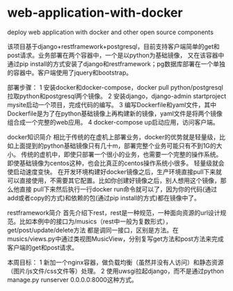 # web-application-with-docker
deploy web application with docker and other open source components


该项目基于django+restframework+postgresql，目前支持客户端简单的get和post请求。业务部署在两个容器中，一个是以python为基础镜像，
又在该容器中通过pip install的方式安装了django和restframework；pg数据库部署在一个单独的容器中。客户端使用了jquery和bootstrap。

部署步骤：
1  安装docker和docker-compose，docker pull python/postgresql拉取python和postgresql两个镜像。
2  安装django，django-admin startproject mysite启动一个项目，完成代码的编写。
3  编写Dockerfile和yaml文件，其中Dockerfile是为了在python基础镜像上再构建新的镜像，yaml文件是将两个镜像组合成一个完整的web应用。
4  docker-compose up启动应用，访问客户端。


docker知识简介
相比于传统的在虚机上部署业务，docker的优势就是轻量级，比如上面提到的python基础镜像只有几十m，部署完整个业务可能只有不到1G的大小。
传统的虚机中，即使只部署一个很小的业务，也需要一个完整的操作系统。即使基础镜像为centos这种，也会比真正的centos操作系统小很多。
轻量级就会使启动速度变快。
在开发环境构建好docker镜像之后，生产环境直接pull下来就可以直接使用，不需要其它配置。比如你创建好镜像之后，别人想用这个镜像，那么他直接
pull下来然后执行一行docker run命令就可以了，因为你的代码(通过add或者copy的方式)和依赖的包(通过pip install的方式)都在镜像中了。

restframework简介
首先介绍下rest，rest是一种规范，一种面向资源的url设计规范。比如本例中的接口为/musics（rest中一般为复数形式），get/post/update/delete方法
都是调同一接口，区别是方法。在musics/views.py中通过类视图MusicView，分别复写get方法和post方法来完成客户端的get和post请求。

本周目标：
1  新加一个nginx容器，做负载均衡（虽然并没有人访问）和静态资源（图片/js文件/css文件等）处理。
2  使用uwsgi拉起django，而不是通过python manage.py runserver 0.0.0.0:8000这种方式。
